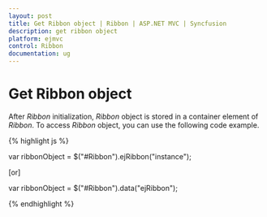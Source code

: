 ```yaml
---
layout: post
title: Get Ribbon object | Ribbon | ASP.NET MVC | Syncfusion
description: get ribbon object
platform: ejmvc
control: Ribbon
documentation: ug
---
```


# Get Ribbon object

After _Ribbon_ initialization, _Ribbon_ object is stored in a container element of _Ribbon_. To access _Ribbon_ object, you can use the following code example.

{% highlight js %}

var ribbonObject = $("#Ribbon").ejRibbon("instance");

[or]

var ribbonObject = $("#Ribbon").data("ejRibbon");

{% endhighlight %}









